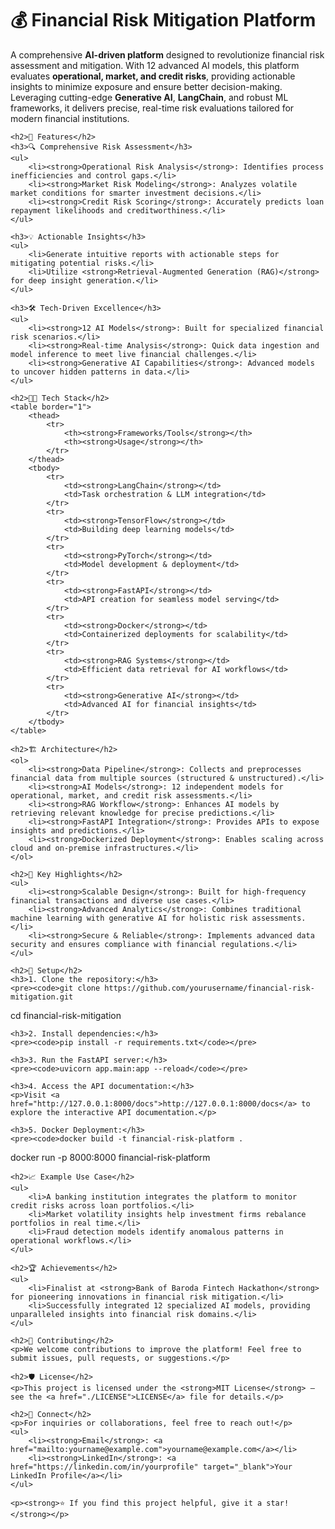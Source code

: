 <!DOCTYPE html>
<html lang="en">
<head>
    <meta charset="UTF-8">
    <meta name="viewport" content="width=device-width, initial-scale=1.0">
    <title>Financial Risk Mitigation Platform</title>
</head>
<body>
    <h1>💰 Financial Risk Mitigation Platform</h1>
    <p>A comprehensive <strong>AI-driven platform</strong> designed to revolutionize financial risk assessment and mitigation. With 12 advanced AI models, this platform evaluates <strong>operational, market, and credit risks</strong>, providing actionable insights to minimize exposure and ensure better decision-making. Leveraging cutting-edge <strong>Generative AI</strong>, <strong>LangChain</strong>, and robust ML frameworks, it delivers precise, real-time risk evaluations tailored for modern financial institutions.</p>

    <h2>🚀 Features</h2>
    <h3>🔍 Comprehensive Risk Assessment</h3>
    <ul>
        <li><strong>Operational Risk Analysis</strong>: Identifies process inefficiencies and control gaps.</li>
        <li><strong>Market Risk Modeling</strong>: Analyzes volatile market conditions for smarter investment decisions.</li>
        <li><strong>Credit Risk Scoring</strong>: Accurately predicts loan repayment likelihoods and creditworthiness.</li>
    </ul>

    <h3>💡 Actionable Insights</h3>
    <ul>
        <li>Generate intuitive reports with actionable steps for mitigating potential risks.</li>
        <li>Utilize <strong>Retrieval-Augmented Generation (RAG)</strong> for deep insight generation.</li>
    </ul>

    <h3>🛠 Tech-Driven Excellence</h3>
    <ul>
        <li><strong>12 AI Models</strong>: Built for specialized financial risk scenarios.</li>
        <li><strong>Real-time Analysis</strong>: Quick data ingestion and model inference to meet live financial challenges.</li>
        <li><strong>Generative AI Capabilities</strong>: Advanced models to uncover hidden patterns in data.</li>
    </ul>

    <h2>🧑‍💻 Tech Stack</h2>
    <table border="1">
        <thead>
            <tr>
                <th><strong>Frameworks/Tools</strong></th>
                <th><strong>Usage</strong></th>
            </tr>
        </thead>
        <tbody>
            <tr>
                <td><strong>LangChain</strong></td>
                <td>Task orchestration & LLM integration</td>
            </tr>
            <tr>
                <td><strong>TensorFlow</strong></td>
                <td>Building deep learning models</td>
            </tr>
            <tr>
                <td><strong>PyTorch</strong></td>
                <td>Model development & deployment</td>
            </tr>
            <tr>
                <td><strong>FastAPI</strong></td>
                <td>API creation for seamless model serving</td>
            </tr>
            <tr>
                <td><strong>Docker</strong></td>
                <td>Containerized deployments for scalability</td>
            </tr>
            <tr>
                <td><strong>RAG Systems</strong></td>
                <td>Efficient data retrieval for AI workflows</td>
            </tr>
            <tr>
                <td><strong>Generative AI</strong></td>
                <td>Advanced AI for financial insights</td>
            </tr>
        </tbody>
    </table>

    <h2>🏗 Architecture</h2>
    <ol>
        <li><strong>Data Pipeline</strong>: Collects and preprocesses financial data from multiple sources (structured & unstructured).</li>
        <li><strong>AI Models</strong>: 12 independent models for operational, market, and credit risk assessments.</li>
        <li><strong>RAG Workflow</strong>: Enhances AI models by retrieving relevant knowledge for precise predictions.</li>
        <li><strong>FastAPI Integration</strong>: Provides APIs to expose insights and predictions.</li>
        <li><strong>Dockerized Deployment</strong>: Enables scaling across cloud and on-premise infrastructures.</li>
    </ol>

    <h2>🌟 Key Highlights</h2>
    <ul>
        <li><strong>Scalable Design</strong>: Built for high-frequency financial transactions and diverse use cases.</li>
        <li><strong>Advanced Analytics</strong>: Combines traditional machine learning with generative AI for holistic risk assessments.</li>
        <li><strong>Secure & Reliable</strong>: Implements advanced data security and ensures compliance with financial regulations.</li>
    </ul>

    <h2>🔧 Setup</h2>
    <h3>1. Clone the repository:</h3>
    <pre><code>git clone https://github.com/yourusername/financial-risk-mitigation.git
cd financial-risk-mitigation</code></pre>
    
    <h3>2. Install dependencies:</h3>
    <pre><code>pip install -r requirements.txt</code></pre>

    <h3>3. Run the FastAPI server:</h3>
    <pre><code>uvicorn app.main:app --reload</code></pre>

    <h3>4. Access the API documentation:</h3>
    <p>Visit <a href="http://127.0.0.1:8000/docs">http://127.0.0.1:8000/docs</a> to explore the interactive API documentation.</p>

    <h3>5. Docker Deployment:</h3>
    <pre><code>docker build -t financial-risk-platform .
docker run -p 8000:8000 financial-risk-platform</code></pre>

    <h2>📈 Example Use Case</h2>
    <ul>
        <li>A banking institution integrates the platform to monitor credit risks across loan portfolios.</li>
        <li>Market volatility insights help investment firms rebalance portfolios in real time.</li>
        <li>Fraud detection models identify anomalous patterns in operational workflows.</li>
    </ul>

    <h2>🏆 Achievements</h2>
    <ul>
        <li>Finalist at <strong>Bank of Baroda Fintech Hackathon</strong> for pioneering innovations in financial risk mitigation.</li>
        <li>Successfully integrated 12 specialized AI models, providing unparalleled insights into financial risk domains.</li>
    </ul>

    <h2>🤝 Contributing</h2>
    <p>We welcome contributions to improve the platform! Feel free to submit issues, pull requests, or suggestions.</p>

    <h2>🛡 License</h2>
    <p>This project is licensed under the <strong>MIT License</strong> – see the <a href="./LICENSE">LICENSE</a> file for details.</p>

    <h2>💬 Connect</h2>
    <p>For inquiries or collaborations, feel free to reach out!</p>
    <ul>
        <li><strong>Email</strong>: <a href="mailto:yourname@example.com">yourname@example.com</a></li>
        <li><strong>LinkedIn</strong>: <a href="https://linkedin.com/in/yourprofile" target="_blank">Your LinkedIn Profile</a></li>
    </ul>

    <p><strong>⭐ If you find this project helpful, give it a star!</strong></p>
</body>
</html>
